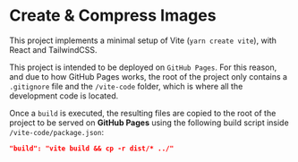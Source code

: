 # Create & Compress Images

This project implements a minimal setup of Vite (`yarn create vite`), with React and TailwindCSS.

This project is intended to be deployed on `GitHub Pages`. For this reason, and due to how GitHub Pages works, the root of the project only contains a `.gitignore` file and the `/vite-code` folder, which is where all the development code is located.

Once a `build` is executed, the resulting files are copied to the root of the project to be served on **GitHub Pages** using the following build script inside `/vite-code/package.json`:

```json
"build": "vite build && cp -r dist/* ../"
```
